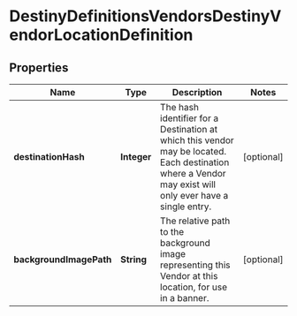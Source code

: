 
# DestinyDefinitionsVendorsDestinyVendorLocationDefinition

## Properties
Name | Type | Description | Notes
------------ | ------------- | ------------- | -------------
**destinationHash** | **Integer** | The hash identifier for a Destination at which this vendor may be located. Each destination where a Vendor may exist will only ever have a single entry. |  [optional]
**backgroundImagePath** | **String** | The relative path to the background image representing this Vendor at this location, for use in a banner. |  [optional]



